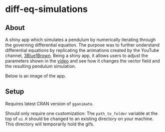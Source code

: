 # diff-eq-simulations


## About

A shiny app which simulates a pendulum by numerically iterating through the governing differential equation.  The purpose was to further understand differential equations by replicating the animations created by the YouTube channel, [3Blue1Brown](https://www.youtube.com/channel/UCYO_jab_esuFRV4b17AJtAw).  Being a shiny app, it allows users to adjust the parameters shown in the [video](https://www.youtube.com/watch?v=p_di4Zn4wz4&t=945s) and see how it changes the vector field and the resulting pendulum simulation.

Below is an image of the app.

## Setup

Requires latest CRAN version of `gganimate`.

Should only require one customization:   The `path_to_folder` variable at the top of `ui.R` should be changed to an existing directory on your machine.  This directory will temporarily hold the gifs.

